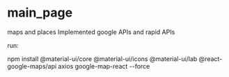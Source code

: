 # main_page
maps and places
Implemented google APIs and rapid APIs


run: 

npm install @material-ui/core @material-ui/icons @material-ui/lab @react-google-maps/api axios google-map-react --force
